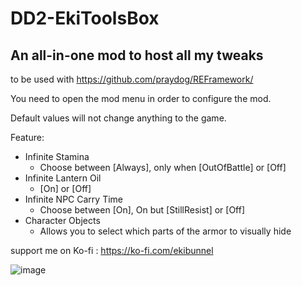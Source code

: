 # DD2-EkiToolsBox
## An all-in-one mod to host all my tweaks
to be used with https://github.com/praydog/REFramework/

You need to open the mod menu in order to configure the mod.

Default values will not change anything to the game.

Feature:
- Infinite Stamina
  - Choose between [Always], only when [OutOfBattle] or [Off]
- Infinite Lantern Oil
  - [On] or [Off]
- Infinite NPC Carry Time
  - Choose between [On], On but [StillResist] or [Off]
- Character Objects
  - Allows you to select which parts of the armor to visually hide

support me on Ko-fi : https://ko-fi.com/ekibunnel

![image](https://github.com/Ekibunnel/DD2-EkiToolsBox/assets/7073622/07e24ed2-924b-4508-91db-c7d2d63a645c)
